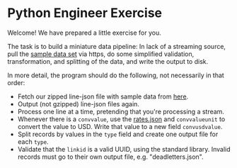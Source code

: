 # Python Engineer Exercise

Welcome! We have prepared a little exercise for you.

The task is to build a miniature data pipeline: In lack of a streaming source,
pull the [sample data set](https://raw.githubusercontent.com/GetLinkfire/python_engineer_task/master/data.json.gz) via https,
do some simplified validation, transformation, and splitting of the data, and write the output to disk.


In more detail, the program should do the following, not necessarily in that order:

 - Fetch our zipped line-json file with sample data from [here](https://raw.githubusercontent.com/GetLinkfire/python_engineer_task/master/data.json.gz).
 - Output (not gzipped) line-json files again.
 - Process one line at a time, pretending that you're processing a stream.
 - Whenever there is a `convvalue`, use the [rates.json](https://raw.githubusercontent.com/GetLinkfire/python_engineer_task/master/rates.json) and `convvalueunit` to convert the value to USD. Write that value to a new field `convusdvalue`.
 - Split records by values in the `type` field and create one output file for each `type`.
 - Validate that the `linkid` is a valid UUID, using the standard library. Invalid records must go to their own output file, e.g. "deadletters.json".

